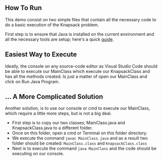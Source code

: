 
## How To Run

This demo consist on two simple files that contain all the necessary code to do a basic execution of the Knapsack problem.

First step is to ensure that Java is installed on the current environment and all the necessary tools are setup; here's a quick [guide](https://www.theserverside.com/blog/Coffee-Talk-Java-News-Stories-and-Opinions/How-do-I-install-Java-on-Windows).


## Easiest Way to Execute

Ideally, the console on any source-code editor as Visual Studio Code should be able to execute our MainClass which execute our KnapsackClass and has all the methods created. Is just a matter of open our MainClass and click on Run Java Program.


## ... A More Complicated Solution

Another solution, is to use our console or cmd to execute our MainClass, which require a little more steps, but is not a big deal.

- First step is to copy our two classes; MainClass.java and KnapsackClass.java to a different folder.
- Once on this folder, open a cmd or Terminal on this folder directory.
- We execute the command `javac MainClass.java` and as a result two folder should be created: `MainClass.class` and `KnapsackClass.class`
- Next is to execute the command `java MainClass` and the code should be executing on our console.